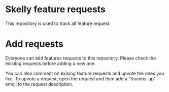 # Skelly feature requests

This repository is used to track all feature request.

# Add requests

Everyone can add features requests to this repository. Please check the existing requests before adding a new one.

You can also comment on exising feature requests and upvote the ones you like. To upvote a request, open the request and then add a "thumbs-up" emoji to the request description.
